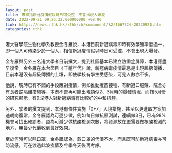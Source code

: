 ```yaml
---
layout: post
title: 專家指新冠疫情假以時日可受控　不會出現大爆發
date: 2022-09-21 09:26:32.000000000 +08:00
link: https://news.rthk.hk/rthk/ch/component/k2/1667726-20220921.htm
categories: rthk
---
```


港大醫學院生物化學系教授金冬雁說，本港目前新冠病毒即時有效繁殖率低過一，即一個人可傳染少於一個人，相信新冠疫情假以時日可受控，不會出現大爆發。

金冬雁與另外三名港大學者日前撰文，提到社區基本已建立防重症屏障，本港應盡早復常。金冬雁在本台節目《千禧年代》說，新冠病毒疫情最忌是出現超級傳播，目前本港沒有超級傳播的土壤，即使學校有學生受感染，可見人數亦不多。 

他說，現時已有不錯的手段應對疫情，例如推動疫苗接種、有新冠口服藥、院舍亦有長者逆隔離措施等，本港不會再可能出現類似2、3月時的爆發情況，而按5月份的研究顯示，有9成港人對新冠病毒有比較好的中和抗體。

另外，學者的撰文提到，本港有條件實施「0+7」入境措施，甚至以更進取方案加速朝向復常，金冬雁認為可逐步做，例如每日做抗原測試，連續做3日，已有98%機會可找出確診者，認為可減少做核酸檢測次數，將資源放在更需要做核酸檢測的地方，用最少代價收到最好效果。

至於何時可以除口罩，金冬雁認為，戴口罩的代價不大，而且既可防新冠病毒亦可防流感，可在渡過此波疫情及今季冬天後再考慮。
